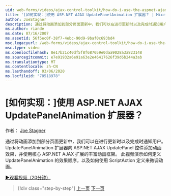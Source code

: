 ```yaml
---
uid: web-forms/videos/ajax-control-toolkit/how-do-i-use-the-aspnet-ajax-updatepanelanimation-extender
title: '[如何实现：]使用 ASP.NET AJAX UpdatePanelAnimation 扩展器？ | Microsoft Docs'
author: JoeStagner
description: 通过将动画添加到部分页面更新中，我们可以在进行更新时以及完成时通知用户。 UpdatePanelAnimation 扩展器 。
ms.author: riande
ms.date: 07/16/2007
ms.assetid: 56f5ec0f-38f7-4ebc-90d9-9baf0c693bd4
msc.legacyurl: /web-forms/videos/ajax-control-toolkit/how-do-i-use-the-aspnet-ajax-updatepanelanimation-extender
msc.type: video
ms.openlocfilehash: 8e17b21c40df5f8f687059e0daa9028a3a823148
ms.sourcegitcommit: e7e91932a6e91a63e2e46417626f39d6b244a3ab
ms.translationtype: MT
ms.contentlocale: zh-CN
ms.lasthandoff: 03/06/2020
ms.locfileid: "78518978"
---
```

# <a name="how-do-i-use-the-aspnet-ajax-updatepanelanimation-extender"></a>[如何实现：]使用 ASP.NET AJAX UpdatePanelAnimation 扩展器？

作者： [Joe Stagner](https://github.com/JoeStagner)

通过将动画添加到部分页面更新中，我们可以在进行更新时以及完成时通知用户。 UpdatePanelAnimation 扩展器向 ASP.NET AJAX UpdatePanel 控件添加动画效果，并使用核心 ASP.NET AJAX 扩展的丰富动画框架。 此视频演示如何定义 UpdatePanelAnimation 的效果顺序，以及如何使用 ScriptAction 定义来微调动画。

[&#9654;观看视频（20分钟）](https://channel9.msdn.com/Blogs/ASP-NET-Site-Videos/how-do-i-use-the-aspnet-ajax-updatepanelanimation-extender)

> [!div class="step-by-step"]
> [上一页](how-do-i-use-the-aspnet-ajax-slideshow-extender.md)
> [下一页](how-do-i-the-ajax-toolkit-reorder-control.md)

